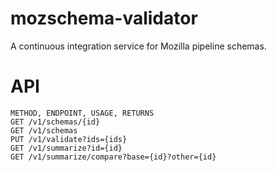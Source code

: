 # mozschema-validator

A continuous integration service for Mozilla pipeline schemas.

# API

```
METHOD, ENDPOINT, USAGE, RETURNS
GET /v1/schemas/{id}
GET /v1/schemas
PUT /v1/validate?ids={ids}
GET /v1/summarize?id={id}
GET /v1/summarize/compare?base={id}?other={id}
```